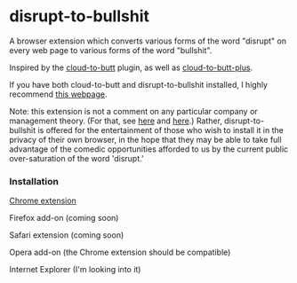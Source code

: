 disrupt-to-bullshit
===================

A browser extension which converts various forms of the word "disrupt" on every web page to various forms of the word "bullshit".

Inspired by the [cloud-to-butt](https://github.com/panicsteve/cloud-to-butt) plugin, as well as [cloud-to-butt-plus](https://github.com/hank/cloud-to-butt).

If you have both cloud-to-butt and disrupt-to-bullshit installed, I highly recommend [this webpage](http://www.forbes.com/sites/gregsatell/2014/01/05/why-the-cloud-just-might-be-the-most-disruptive-technology-ever/).

Note: this extension is not a comment on any particular company or management theory. (For that, see [here](http://www.newyorker.com/reporting/2014/06/23/140623fa_fact_lepore?currentPage=all) and [here](http://www.businessweek.com/articles/2014-06-20/clayton-christensen-responds-to-new-yorker-takedown-of-disruptive-innovation).) Rather, disrupt-to-bullshit is offered for the entertainment of those who wish to install it in the privacy of their own browser, in the hope that they may be able to take full advantage of the comedic opportunities afforded to us by the current public over-saturation of the word 'disrupt.'


### Installation

[Chrome extension](https://chrome.google.com/webstore/detail/disrupt-to-bullshit/mahaemfhlcjficbbkbpmkbhhenfnikcf)

Firefox add-on (coming soon)

Safari extension (coming soon)

Opera add-on (the Chrome extension should be compatible)

Internet Explorer (I'm looking into it)
